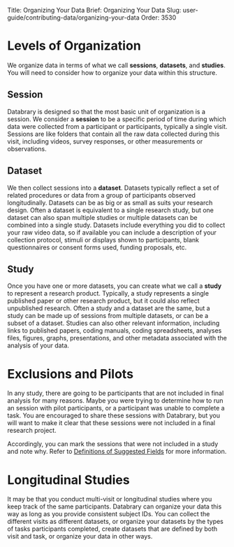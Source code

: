 Title: Organizing Your Data
Brief: Organizing Your Data
Slug: user-guide/contributing-data/organizing-your-data
Order: 3530

# Levels of Organization

We organize data in terms of what we call **sessions**, **datasets**, and **studies**. You will need to consider how to organize your data within this structure.

## Session

Databrary is designed so that the most basic unit of organization is a session.
We consider a **session** to be a specific period of time during which data were collected from a participant or participants, typically a single visit.
Sessions are like folders that contain all the raw data collected during this visit, including videos, survey responses, or other measurements or observations.

## Dataset

We then collect sessions into a **dataset**. Datasets typically reflect a set of related procedures or data from a group of participants observed longitudinally.
Datasets can be as big or as small as suits your research design.
Often a dataset is equivalent to a single research study, but one dataset can also span multiple studies or multiple datasets can be combined into a single study.
Datasets include everything you did to collect your raw video data, so if available you can include a description of your collection protocol, stimuli or displays shown to participants, blank questionnaires or consent forms used, funding proposals, etc.

## Study

Once you have one or more datasets, you can create what we call a **study** to represent a research product.
Typically, a study represents a single published paper or other research product, but it could also reflect unpublished research.
Often a study and a dataset are the same, but a study can be made up of sessions from multiple datasets, or can be a subset of a dataset.
Studies can also other relevant information, including links to published papers, coding manuals, coding spreadsheets, analyses files, figures, graphs, presentations, and other metadata associated with the analysis of your data.

# Exclusions and Pilots

In any study, there are going to be participants that are not included in final analysis for many reasons.
Maybe you were trying to determine how to run an session with pilot participants, or a participant was unable to complete a task.
You are encouraged to share these sessions with Databrary, but you will want to make it clear that these sessions were not included in a final research project.

Accordingly, you can mark the sessions that were not included in a study and note why.
Refer to [Definitions of Suggested Fields](../collecting-shareable-data/planning-for-data-sharing/definitions.html) for more information.

# Longitudinal Studies

It may be that you conduct multi-visit or longitudinal studies where you keep track of the same participants.
Databrary can organize your data this way as long as you provide consistent subject IDs.
You can collect the different visits as different datasets, or organize your datasets by the types of tasks participants completed, create datasets that are defined by both visit and task, or organize your data in other ways.
